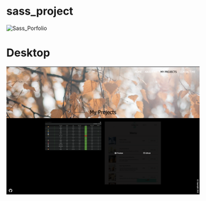 # sass_project

![Sass_Porfolio](https://github.com/Davichavix/sass_project/blob/main/src/images/Portfolio_Screenshot.png)

# Desktop
![Sass_Porfolio](https://github.com/Davichavix/sass_project/blob/main/src/images/Desktop_project_screenshot.png)
